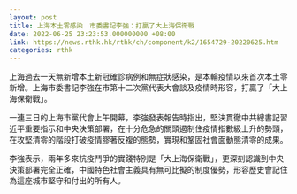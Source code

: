 ```yaml
---
layout: post
title: 上海本土零感染　市委書記李強：打贏了大上海保衛戰
date: 2022-06-25 23:23:53.000000000 +08:00
link: https://news.rthk.hk/rthk/ch/component/k2/1654729-20220625.htm
categories: rthk
---
```


上海過去一天無新增本土新冠確診病例和無症狀感染，是本輪疫情以來首次本土零新增。上海市委書記李強在市第十二次黨代表大會談及疫情時形容，打贏了「大上海保衛戰」。

一連三日的上海市黨代會上午開幕，李強發表報告時指出，堅決貫徹中共總書記習近平重要指示和中央決策部署，在十分危急的關頭遏制住疫情指數級上升的勢頭，在攻堅清零的階段打破疫情膠著反複的態勢，實現和鞏固社會面動態清零的成果。

李強表示，兩年多來抗疫鬥爭的實踐特別是「大上海保衛戰」，更深刻認識到中央決策部署完全正確，中國特色社會主義具有無可比擬的制度優勢，形容歷史會記住為這座城市堅守和付出的所有人。
